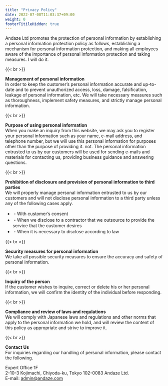 ```yaml
---
title: "Privacy Policy"
date: 2022-07-08T11:03:37+09:00
weight: 0
footerTitileHidden: true
---
```


Andaze Ltd promotes the protection of personal information by establishing a personal information protection policy as follows, establishing a mechanism for personal information protection, and making all employees aware of the importance of personal information protection and taking measures. I will do it.

{{< br >}}

**Management of personal information**  
In order to keep the customer’s personal information accurate and up-to-date and to prevent unauthorized access, loss, damage, falsification, leakage of personal information, etc. We will take necessary measures such as thoroughness, implement safety measures, and strictly manage personal information.

{{< br >}}

**Purpose of using personal information**  
When you make an inquiry from this website, we may ask you to register your personal information such as your name, e-mail address, and telephone number, but we will use this personal information for purposes other than the purpose of providing it. not. The personal information entrusted to us by our customers will be used for sending e-mails and materials for contacting us, providing business guidance and answering questions.

{{< br >}}

**Prohibition of disclosure and provision of personal information to third parties**  
We will properly manage personal information entrusted to us by our customers and will not disclose personal information to a third party unless any of the following cases apply.

- ・With customer’s consent
- ・When we disclose to a contractor that we outsource to provide the service that the customer desires
- ・When it is necessary to disclose according to law

{{< br >}}

**Security measures for personal information**  
We take all possible security measures to ensure the accuracy and safety of personal information.

{{< br >}}

**Inquiry of the person**  
If the customer wishes to inquire, correct or delete his or her personal information, we will confirm the identity of the individual before responding.

{{< br >}}

**Compliance and review of laws and regulations**  
We will comply with Japanese laws and regulations and other norms that apply to the personal information we hold, and will review the content of this policy as appropriate and strive to improve it.

{{< br >}}

**Contact Us**  
For inquiries regarding our handling of personal information, please contact the following.

Expert Office 1F  
2-10-3 Kojimachi, Chiyoda-ku, Tokyo 102-0083 Andaze Ltd.  
E-mail: admin@andaze.com